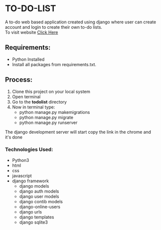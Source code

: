 # TO-DO-LIST
A to-do web based application created using django where user can create account and login to create their own to-do lists.\
To visit website [Click Here](https://preetmodh.pythonanywhere.com/login)
## Requirements:
* Python Installed
* Install all packages from requirements.txt.
## Process:
1. Clone this project on your local system
2. Open terminal
3. Go to the **todolist** directory
4. Now in terminal type:
    * python manage.py makemigrations
    * python manage.py migrate
    * python manage.py runserver
 
 The django development server will start copy the link in the chrome and it's done


### Technologies Used:
* Python3
* html
* css
* javascript
* django framework
   * django models
   * django auth models
   * django user models
   * django contib models
   * django-online-users
   * django urls
   * django templates
   * django sqlite3

